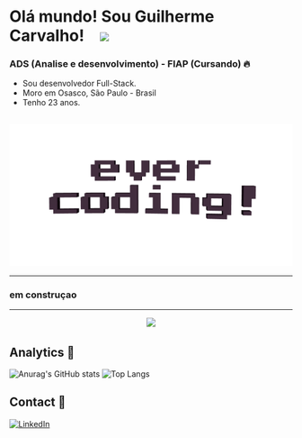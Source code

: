 

# Olá mundo! Sou Guilherme Carvalho!<img style="width: 60%; margin: 0em 1em" src="https://user-images.githubusercontent.com/18350557/176309783-0785949b-9127-417c-8b55-ab5a4333674e.gif">

### ADS (Analise e desenvolvimento) - FIAP (Cursando) :fire:

* Sou desenvolvedor Full-Stack.
* Moro em Osasco, São Paulo - Brasil
* Tenho 23 anos.

##

<div align="center">
    <img src="img/evercoding.gif">
</div>

---

### em construçao

---

<div align="center">
    <img src="img/Bannner.avif">
</div>



## Analytics :paperclip:

![Anurag's GitHub stats](https://github-readme-stats.vercel.app/api?username=guicarbar&show_icons=true&theme=dracula)
![Top Langs](https://github-readme-stats.vercel.app/api/top-langs/?username=guicarbar&layout=compact&theme=dracula)

## Contact :memo:

[![LinkedIn](https://img.shields.io/badge/linkedin-%230077B5.svg?style=for-the-badge&logo=linkedin&logoColor=white)](https://www.linkedin.com/in/guilherme-carvalho-analista/)
